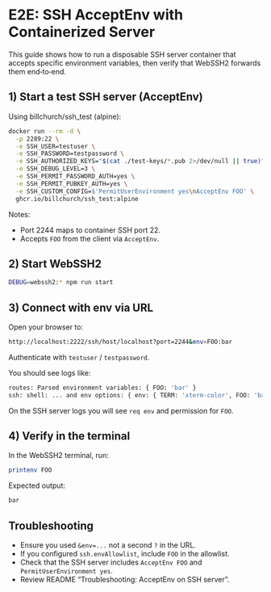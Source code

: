 # E2E: SSH AcceptEnv with Containerized Server

This guide shows how to run a disposable SSH server container that accepts specific environment variables, then verify that WebSSH2 forwards them end‑to‑end.

## 1) Start a test SSH server (AcceptEnv)

Using billchurch/ssh_test (alpine):

```bash
docker run --rm -d \
  -p 2289:22 \
  -e SSH_USER=testuser \
  -e SSH_PASSWORD=testpassword \
  -e SSH_AUTHORIZED_KEYS="$(cat ./test-keys/*.pub 2>/dev/null || true)" \
  -e SSH_DEBUG_LEVEL=3 \
  -e SSH_PERMIT_PASSWORD_AUTH=yes \
  -e SSH_PERMIT_PUBKEY_AUTH=yes \
  -e SSH_CUSTOM_CONFIG=$'PermitUserEnvironment yes\nAcceptEnv FOO' \
  ghcr.io/billchurch/ssh_test:alpine
```

Notes:

- Port 2244 maps to container SSH port 22.
- Accepts `FOO` from the client via `AcceptEnv`.

## 2) Start WebSSH2

```bash
DEBUG=webssh2:* npm run start
```

## 3) Connect with env via URL

Open your browser to:

```bash
http://localhost:2222/ssh/host/localhost?port=2244&env=FOO:bar
```

Authenticate with `testuser` / `testpassword`.

You should see logs like:

```bash
routes: Parsed environment variables: { FOO: 'bar' }
ssh: shell: ... and env options: { env: { TERM: 'xterm-color', FOO: 'bar' } }
```

On the SSH server logs you will see `req env` and permission for `FOO`.

## 4) Verify in the terminal

In the WebSSH2 terminal, run:

```bash
printenv FOO
```

Expected output:

```bash
bar
```

## Troubleshooting

- Ensure you used `&env=...` not a second `?` in the URL.
- If you configured `ssh.envAllowlist`, include `FOO` in the allowlist.
- Check that the SSH server includes `AcceptEnv FOO` and `PermitUserEnvironment yes`.
- Review README “Troubleshooting: AcceptEnv on SSH server”.
